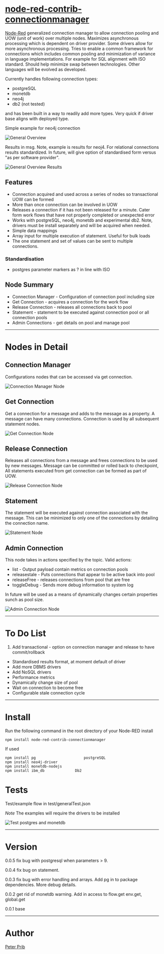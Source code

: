 # [node-red-contrib-connectionmanager][2]


[Node-Red][1] generalized connection manager to allow connection pooling and UOW (unit of work) over multiple nodes. 
Maximizes asynchronous processing which is dependent on driver provider. Some drivers allow for more asynchronous processing. 
Tries to enable a common framework for connections which includes common pooling and minimization of variance in language implementations. For example for SQL alignment with ISO standard.  Should help minimize swap between technologies. Other languages will be evolved as developed.

Currently handles following connection types:
* postgreSQL
* monetdb
* neo4j
* db2 (not tested)

and has been built in a way to readily add more types. 
Very quick if driver base aligns with deployed type.

Simple example for neo4j connection

![General Overview](documentation/generalOverview.JPG "General Overview")

Results in msg.  Note, example is results for neoj4. For relational connections results standardized. In future, will give option of standardised form versus "as per software provider". 

![General Overview Results](documentation/generalOverviewResults.JPG "General Overview  Results")

## Features
* Connection acquired and used across a series of nodes so transactional UOW can be formed
* More than once connection can be involved in UOW
* Releases a connection if it has not been released for a minute.  Cater form work flows that have not properly completed or unexpected error 
* Works with postgreSQL, neo4j, monetdb and experimental db2.  Note, drivers must be install separately and will be acquired when needed. 
* Simple data mappings
* Array input for multiple execution of statement.  Useful for bulk loads
* The one statement and set of values can be sent to multiple connections.

### Standardisation
* postgres parameter markers as ? in line with ISO

## Node Summary
* Connection Manager - Configuration of connection pool including size 
* Get Connection - acquires a connection for the work flow
* Release Connection - releases all connections back to pool
* Statement - statement to be executed against connection pool or all connection pools
* Admin Connections - get details on pool and manage pool

------------------------------------------------------------
# Nodes in Detail

## Connection Manager

Configurations nodes that can be accessed via get connection.  

![Connection Manager Node](documentation/connectionManager.JPG "Connection Manager Node")

## Get Connection
Get a connection for a message and adds to the message as a property.
A message can have many connections.
Connection is used by all subsequent statement nodes.

![Get Connection Node](documentation/getConnection.JPG "Get Connection Node")

## Release Connection
Releases all connections from a message and frees connections to be used by new messages.
Message can be committed or rolled back to checkpoint,
All statements executed from get connection can be formed as part of UOW.  

![Release Connection Node](documentation/releaseConnection.JPG "Release Connection Node")

## Statement

The statement will be executed against connection associated with the message.
This can be minimized to only one of the connections by detailing the connection name. 

![Statement Node](documentation/statement.JPG "Statement Node")

## Admin Connection

This node takes in actions specified by the topic.
Valid actions:
* list - Output payload contain metrics on connection pools
* releasestale - Puts connections that appear to be active back into pool
* releaseFree - releases connections from pool that are free
* toggleDebug - Sends more debug information to system log

In future will be used as a means of dynamically changes certain properties sunch as pool size.

![Admin Connection Node](documentation/adminConnection.JPG "Admin Connection Node")

------------------------------------------------------------

# To Do List

1. Add transactional - option on connection manager and release to have commit/rollback
* Standardised results format, at moment default of driver
* Add more DBMS drivers
* Add NoSQL drivers
* Performance metrics
* Dynamically change size of pool
* Wait on connection to become free
* Configurable stale connection cycle


------------------------------------------------------------

# Install

Run the following command in the root directory of your Node-RED install

    npm install node-red-contrib-connectionmanager

If used 

    npm install pg						postgreSQL
    npm install neo4j-driver
    npm install monetdb-nodejs
    npm install ibm_db				Db2


# Tests

Test/example flow in test/generalTest.json

_Note_ The examples will require the drivers to be installed


![Test postgres and monetdb](documentation/testPostgres.JPG "Test postgres and monetdb")

------------------------------------------------------------

# Version

0.0.5 fix bug with postgresql when parameters > 9.

0.0.4 fix bug on statement.

0.0.3 fix bug with error handling and arrays.  Add pg in to package dependencies.  More debug details.

0.0.2 get rid of monetdb warning.  Add in access to flow.get env.get, global.get

0.0.1 base

------------------------------------------------------------

# Author

[Peter Prib][3]


[1]: http://nodered.org
[2]: https://www.npmjs.com/package/connectionmanager
[3]: https://github.com/peterprib
